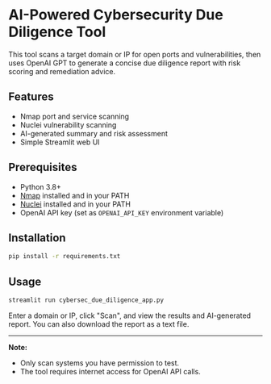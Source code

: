 # AI-Powered Cybersecurity Due Diligence Tool

This tool scans a target domain or IP for open ports and vulnerabilities, then uses OpenAI GPT to generate a concise due diligence report with risk scoring and remediation advice.

## Features
- Nmap port and service scanning
- Nuclei vulnerability scanning
- AI-generated summary and risk assessment
- Simple Streamlit web UI

## Prerequisites
- Python 3.8+
- [Nmap](https://nmap.org/download.html) installed and in your PATH
- [Nuclei](https://github.com/projectdiscovery/nuclei#installation) installed and in your PATH
- OpenAI API key (set as `OPENAI_API_KEY` environment variable)

## Installation
```bash
pip install -r requirements.txt
```

## Usage
```bash
streamlit run cybersec_due_diligence_app.py
```

Enter a domain or IP, click "Scan", and view the results and AI-generated report. You can also download the report as a text file.

---

**Note:**
- Only scan systems you have permission to test.
- The tool requires internet access for OpenAI API calls. 